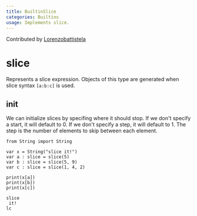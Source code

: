 ```yaml
---
title: BuiltinSlice
categories: Builtins
usage: Implements slice.
---
```


Contributed by [Lorenzobattistela](https://github.com/Lorenzobattistela)

# slice

Represents a slice expression.
Objects of this type are generated when slice syntax `[a:b:c]` is used.

## init

We can initialize slices by specifing where it should stop. If we don't specify a start, it will default to 0. If we don't specify a step, it will default to 1. The step is the number of elements to skip between each element.


```mojo
from String import String

var x = String("slice it!")
var a : slice = slice(5)
var b : slice = slice(5, 9)
var c : slice = slice(1, 4, 2)

print(x[a])
print(x[b])
print(x[c])

```

    slice
     it!
    lc



